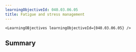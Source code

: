 ```yaml
---
learningObjectiveId: 040.03.06.05
title: Fatigue and stress management
---
```


```tsx eval
<LearningOBjectives learningObjectiveId={040.03.06.05} />
```

## Summary
